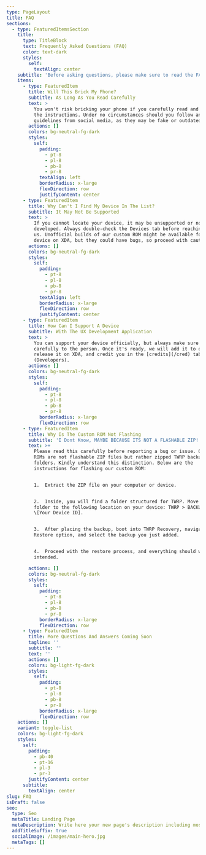 ```yaml
---
type: PageLayout
title: FAQ
sections:
  - type: FeaturedItemsSection
    title:
      type: TitleBlock
      text: Frequently Asked Questions (FAQ)
      color: text-dark
      styles:
        self:
          textAlign: center
    subtitle: 'Before asking questions, please make sure to read the FAQ first.'
    items:
      - type: FeaturedItem
        title: Will This Brick My Phone?
        subtitle: As Long As You Read Carefully
        text: >
          You won't risk bricking your phone if you carefully read and follow
          the instructions. Under no circumstances should you follow any
          guidelines from social media, as they may be fake or outdated.
        actions: []
        colors: bg-neutral-fg-dark
        styles:
          self:
            padding:
              - pt-8
              - pl-8
              - pb-8
              - pr-8
            textAlign: left
            borderRadius: x-large
            flexDirection: row
            justifyContent: center
      - type: FeaturedItem
        title: Why Can't I Find My Device In The List?
        subtitle: It May Not Be Supported
        text: >
          If you cannot locate your device, it may be unsupported or not yet
          developed. Always double-check the Devices tab before reaching out to
          us. Unofficial builds of our custom ROM might be available for your
          device on XDA, but they could have bugs, so proceed with caution.
        actions: []
        colors: bg-neutral-fg-dark
        styles:
          self:
            padding:
              - pt-8
              - pl-8
              - pb-8
              - pr-8
            textAlign: left
            borderRadius: x-large
            flexDirection: row
            justifyContent: center
      - type: FeaturedItem
        title: How Can I Support A Device
        subtitle: With The UX Development Application
        text: >
          You can support your device officially, but always make sure to listen
          carefully to the person. Once it's ready, we will add it to our list,
          release it on XDA, and credit you in the [credits](/cred) tab
          (Developers).
        actions: []
        colors: bg-neutral-fg-dark
        styles:
          self:
            padding:
              - pt-8
              - pl-8
              - pb-8
              - pr-8
            borderRadius: x-large
            flexDirection: row
      - type: FeaturedItem
        title: Why Is The Custom ROM Not Flashing
        subtitle: 'I Dont Know, MAYBE BECAUSE ITS NOT A FLASHABLE ZIP!'
        text: >+
          Please read this carefully before reporting a bug or issue. Our custom
          ROMs are not flashable ZIP files but rather zipped TWRP backup
          folders. Kindly understand this distinction. Below are the
          instructions for flashing our custom ROM:


          1.  Extract the ZIP file on your computer or device.


          2.  Inside, you will find a folder structured for TWRP. Move this
          folder to the following location on your device: TWRP > BACKUPS >
          \[Your Device ID].


          3.  After placing the backup, boot into TWRP Recovery, navigate to the
          Restore option, and select the backup you just added.


          4.  Proceed with the restore process, and everything should work as
          intended.

        actions: []
        colors: bg-neutral-fg-dark
        styles:
          self:
            padding:
              - pt-8
              - pl-8
              - pb-8
              - pr-8
            borderRadius: x-large
            flexDirection: row
      - type: FeaturedItem
        title: More Questions And Answers Coming Soon
        tagline: ''
        subtitle: ''
        text: ''
        actions: []
        colors: bg-light-fg-dark
        styles:
          self:
            padding:
              - pt-8
              - pl-8
              - pb-8
              - pr-8
            borderRadius: x-large
            flexDirection: row
    actions: []
    variant: toggle-list
    colors: bg-light-fg-dark
    styles:
      self:
        padding:
          - pb-40
          - pt-16
          - pl-3
          - pr-3
        justifyContent: center
      subtitle:
        textAlign: center
slug: FAQ
isDraft: false
seo:
  type: Seo
  metaTitle: Landing Page
  metaDescription: Write here your new page's description including most relevant keywords.
  addTitleSuffix: true
  socialImage: /images/main-hero.jpg
  metaTags: []
---
```

